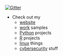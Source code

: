 [![Gitter](https://badges.gitter.im/odenipinedo/community.svg)](https://gitter.im/odenipinedo/community?utm_source=badge&utm_medium=badge&utm_campaign=pr-badge)

- Check out my 
     - [website](https://pine.do) 
     - [work](https://pine.do/portfolio) samples
     - [Python](https://pine.do/Python) projects
     - [R](https://pine.do/R) projects
     - [linux](https://github.com/odenipinedo/linux) things
     - [cybersecurity](https://github.com/odenipinedo/cyber) stuff
     

<!--- 

Here are some ideas to get you started:

- 👯 I’m looking to collaborate on ...
- 🤔 I’m looking for help with ...\
- 💬 Ask me about
- 😄 Pronouns: ...
- ⚡ Fun fact: ...
-->
